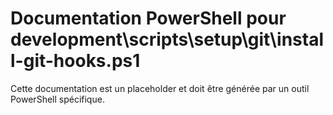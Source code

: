 # Documentation PowerShell pour development\scripts\setup\git\install-git-hooks.ps1

Cette documentation est un placeholder et doit être générée par un outil PowerShell spécifique.
